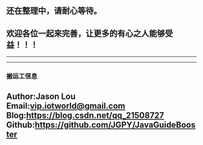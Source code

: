## 还在整理中，请耐心等待。
## 欢迎各位一起来完善，让更多的有心之人能够受益！！！

---
---
### 搬运工信息
Author:Jason Lou <br>
Email:vip.iotworld@gmail.com <br>
Blog:https://blog.csdn.net/qq_21508727 <br>
Github:https://github.com/JGPY/JavaGuideBooster <br>
---
